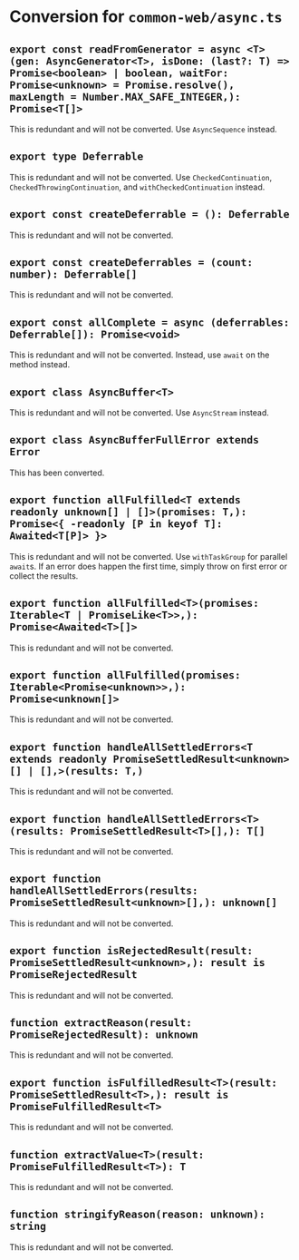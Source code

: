 # Conversion for `common-web/async.ts`

## `export const readFromGenerator = async <T>(gen: AsyncGenerator<T>, isDone: (last?: T) => Promise<boolean> | boolean, waitFor: Promise<unknown> = Promise.resolve(), maxLength = Number.MAX_SAFE_INTEGER,): Promise<T[]>`

This is redundant and will not be converted. Use `AsyncSequence` instead.

## `export type Deferrable`

This is redundant and will not be converted. Use `CheckedContinuation`, `CheckedThrowingContinuation`, and `withCheckedContinuation` instead.

## `export const createDeferrable = (): Deferrable`

This is redundant and will not be converted.

## `export const createDeferrables = (count: number): Deferrable[]`

This is redundant and will not be converted.

## `export const allComplete = async (deferrables: Deferrable[]): Promise<void>`

This is redundant and will not be converted. Instead, use `await` on the method instead.

## `export class AsyncBuffer<T>`

This is redundant and will not be converted. Use `AsyncStream` instead.

## `export class AsyncBufferFullError extends Error`

This has been converted.

## `export function allFulfilled<T extends readonly unknown[] | []>(promises: T,): Promise<{ -readonly [P in keyof T]: Awaited<T[P]> }>`

This is redundant and will not be converted. Use `withTaskGroup` for parallel `await`s. If an error does happen the first time, simply throw on first error or collect the results.

## `export function allFulfilled<T>(promises: Iterable<T | PromiseLike<T>>,): Promise<Awaited<T>[]>`

This is redundant and will not be converted.

## `export function allFulfilled(promises: Iterable<Promise<unknown>>,): Promise<unknown[]>`

This is redundant and will not be converted.

## `export function handleAllSettledErrors<T extends readonly PromiseSettledResult<unknown>[] | [],>(results: T,)`

This is redundant and will not be converted.

## `export function handleAllSettledErrors<T>(results: PromiseSettledResult<T>[],): T[]`

This is redundant and will not be converted.

## `export function handleAllSettledErrors(results: PromiseSettledResult<unknown>[],): unknown[]`

This is redundant and will not be converted.

## `export function isRejectedResult(result: PromiseSettledResult<unknown>,): result is PromiseRejectedResult`

This is redundant and will not be converted.

## `function extractReason(result: PromiseRejectedResult): unknown`

This is redundant and will not be converted.

## `export function isFulfilledResult<T>(result: PromiseSettledResult<T>,): result is PromiseFulfilledResult<T>`

This is redundant and will not be converted.

## `function extractValue<T>(result: PromiseFulfilledResult<T>): T`

This is redundant and will not be converted.

## `function stringifyReason(reason: unknown): string`

This is redundant and will not be converted.
